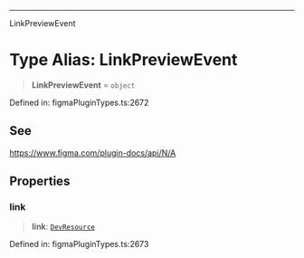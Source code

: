 ---

LinkPreviewEvent

# Type Alias: LinkPreviewEvent

> **LinkPreviewEvent** = `object`

Defined in: figmaPluginTypes.ts:2672

## See

https://www.figma.com/plugin-docs/api/N/A

## Properties

### link

> **link**: [`DevResource`](../interfaces/DevResource.md)

Defined in: figmaPluginTypes.ts:2673
